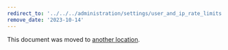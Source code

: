 ```yaml
---
redirect_to: '../../../administration/settings/user_and_ip_rate_limits.md'
remove_date: '2023-10-14'
---
```


This document was moved to [another location](../../../administration/settings/user_and_ip_rate_limits.md).

<!-- This redirect file can be deleted after <2023-10-14>. -->
<!-- Redirects that point to other docs in the same project expire in three months. -->
<!-- Redirects that point to docs in a different project or site (for example, link is not relative and starts with `https:`) expire in one year. -->
<!-- Before deletion, see: https://docs.gitlab.com/ee/development/documentation/redirects.html -->
